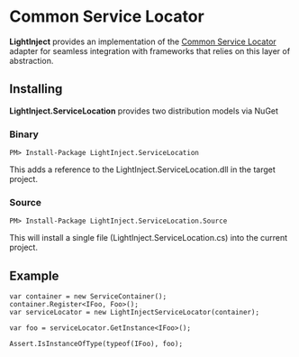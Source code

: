 # Common Service Locator #

**LightInject** provides an implementation of the [Common Service Locator](http://commonservicelocator.codeplex.com/) adapter for seamless integration with frameworks that relies on this layer of abstraction.

## Installing ##

**LightInject.ServiceLocation** provides two distribution models via NuGet

### Binary ###

<div class="nuget-badge" >
   <p>
         <code>PM&gt; Install-Package LightInject.ServiceLocation </code>
   </p>
</div>

This adds a reference to the LightInject.ServiceLocation.dll in the target project.

### Source ###

<div class="nuget-badge" >
   <p>
         <code>PM&gt; Install-Package LightInject.ServiceLocation.Source </code>
   </p>
</div>

This will install a single file (LightInject.ServiceLocation.cs) into the current project.

## Example ##

    var container = new ServiceContainer();
    container.Register<IFoo, Foo>();
    var serviceLocator = new LightInjectServiceLocator(container);

    var foo = serviceLocator.GetInstance<IFoo>();

    Assert.IsInstanceOfType(typeof(IFoo), foo);

